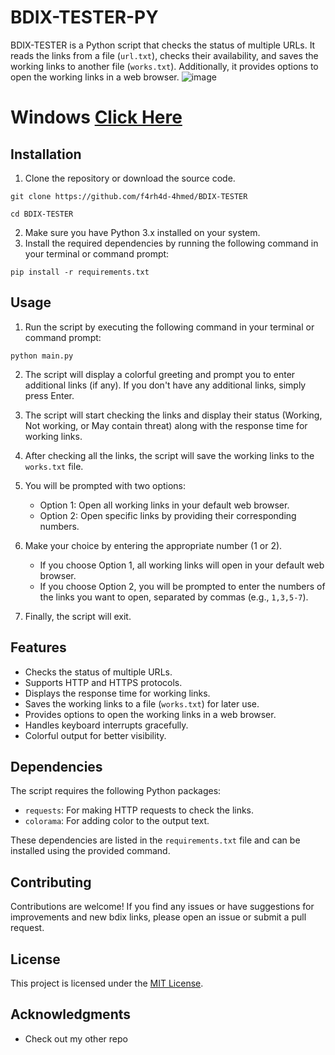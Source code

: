 # BDIX-TESTER-PY

BDIX-TESTER is a Python script that checks the status of multiple URLs. It reads the links from a file (`url.txt`), checks their availability, and saves the working links to another file (`works.txt`). Additionally, it provides options to open the working links in a web browser.
![image](https://github.com/f4rh4d-4hmed/BDIX-TESTER/assets/161406872/663a9de1-9d07-4321-9ff5-2498bad47521)

# Windows [Click Here](https://github.com/f4rh4d-4hmed/BDIX-TESTER/releases/download/v0.2/BDIX-TESTER.zip)

## Installation

1. Clone the repository or download the source code.
```
git clone https://github.com/f4rh4d-4hmed/BDIX-TESTER
```
```
cd BDIX-TESTER
```
2. Make sure you have Python 3.x installed on your system.
3. Install the required dependencies by running the following command in your terminal or command prompt:

```
pip install -r requirements.txt
```

## Usage
1. Run the script by executing the following command in your terminal or command prompt:

```
python main.py
```

2. The script will display a colorful greeting and prompt you to enter additional links (if any). If you don't have any additional links, simply press Enter.
3. The script will start checking the links and display their status (Working, Not working, or May contain threat) along with the response time for working links.
4. After checking all the links, the script will save the working links to the `works.txt` file.
5. You will be prompted with two options:
   - Option 1: Open all working links in your default web browser.
   - Option 2: Open specific links by providing their corresponding numbers.

6. Make your choice by entering the appropriate number (1 or 2).
   - If you choose Option 1, all working links will open in your default web browser.
   - If you choose Option 2, you will be prompted to enter the numbers of the links you want to open, separated by commas (e.g., `1,3,5-7`).

7. Finally, the script will exit.

## Features

- Checks the status of multiple URLs.
- Supports HTTP and HTTPS protocols.
- Displays the response time for working links.
- Saves the working links to a file (`works.txt`) for later use.
- Provides options to open the working links in a web browser.
- Handles keyboard interrupts gracefully.
- Colorful output for better visibility.

## Dependencies

The script requires the following Python packages:

- `requests`: For making HTTP requests to check the links.
- `colorama`: For adding color to the output text.

These dependencies are listed in the `requirements.txt` file and can be installed using the provided command.

## Contributing

Contributions are welcome! If you find any issues or have suggestions for improvements and new bdix links, please open an issue or submit a pull request.

## License

This project is licensed under the [MIT License](LICENSE).

## Acknowledgments

- Check out my other repo
